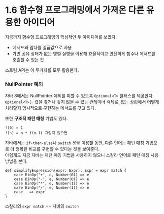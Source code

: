 # 1.6 함수형 프로그래밍에서 가져온 다른 유용한 아이디어

지금까지 함수형 프로그래밍의 핵심적인 두 아이디어를 보았다. 
- 메서드와 람다를 일급값으로 사용
- 가변 공유 상태가 없는 병렬 실행을 이용해 효율적이고 안전하게 함수나 메서드를 호출할 수 있는 것  

스트림 API는 이 두가지를 모두 활용한다.  

### NullPointer 예외

자바 8에서는 NullPointer 예외를 피할 수 있도록 `Optional<T>` 클래스를 제공한다.  
`Optional<T>`는 값을 갖거나 갖지 않을 수 있는 컨테이너 객체로, 없는 상황에서 어떻게 처리할지 명시적으로 구현하는 메서드를 갖고 있다.  

또한 **구조적 패턴 매칭** 기법도 있다.  

```
f(0) = 1
f(n) = n * f(n-1) 그렇지 않으면
```

자바에서는 `if-then-else`나 `switch` 문을 이용할 동안, 다른 언어는 패턴 매칭 기법으로 더 정확한 비교를 구현할 수 있다는 것을 보여준다.   
아쉽게도 지금 자바는 패턴 매칭 기법을 사용하지 않으니 스칼라 언어로 패턴 매칭 사용 방법을 본다.  

```
def simplifyExpression(expr: Expr): Expr = expr match {
    case BinOp("+", e, Number(0)) => e
    case BinOp("-", e, Number(0)) => e
    case BinOp("*", e, Number(1)) => e
    case BinOp("/", e, Number(1)) => e
    case _ => expr
}
```

스칼라의 `expr match` == 자바의 `switch`  
